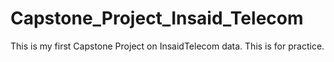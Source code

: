 # Capstone_Project_Insaid_Telecom
This is my first Capstone Project on InsaidTelecom data. This is for practice.
